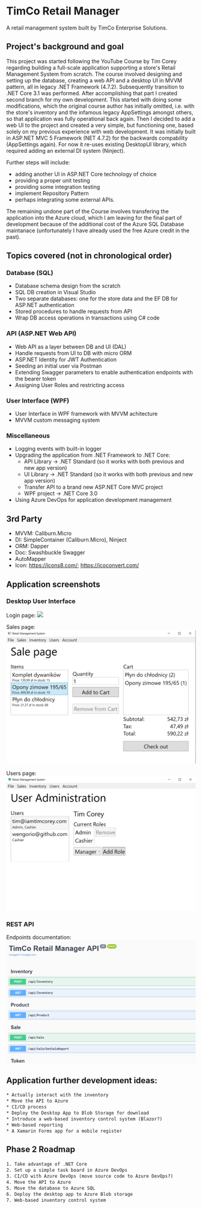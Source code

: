 # TimCo Retail Manager
A retail management system built by TimCo Enterprise Solutions.

## Project's background and goal
This project was started following the YouTube Course by Tim Corey regarding building a full-scale application supporting a store's Retail Management System from scratch. The course involved designing and setting up the database, creating a web API and a desktop UI in MVVM pattern, all in legacy .NET Framework (4.7.2). Subsequently transition to .NET Core 3.1 was performed.
After accomplishing that part I created second branch for my own development. This started with doing some modifications, which the original course author has initially omitted, i.e. with the store's inventory and the infamous legacy AppSettings amongst others, so that application was fully operational back again. Then I decided to add a web UI to the project and created a very simple, but functioning one, based solely on my previous experience with web development. It was initially built in ASP.NET MVC 5 Framework (NET 4.7.2) for the backwards compability (AppSettings again). For now it re-uses existing DesktopUI library, which required adding an external DI system (Ninject).

Further steps will include:
- adding another UI in ASP.NET Core technology of choice
- providing a proper unit testing
- providing some integration testing
- implement Repository Pattern
- perhaps integrating some external APIs.

The remaining undone part of the Course involves transfering the application into the Azure cloud, which I am leaving for the final part of development because of the additional cost of the Azure SQL Database maintanace (unfortunately I have already used the free Azure credit in the past).

## Topics covered (not in chronological order)
### Database (SQL)
- Database schema design from the scratch
- SQL DB creation in Visual Studio
- Two separate databases: one for the store data and the EF DB for ASP.NET authentication
- Stored procedures to handle requests from API
- Wrap DB access operations in transactions using C# code
### API (ASP.NET Web API)
- Web API as a layer between DB and UI (DAL)
- Handle requests from UI to DB with micro ORM
- ASP.NET Identity for JWT Authentication
- Seeding an initial user via Postman
- Extending Swagger parameters to enable authentication endpoints with the bearer token
- Assigning User Roles and restricting access
### User Interface (WPF)
- User Interface in WPF framework with MVVM achitecture
- MVVM custom messaging system
### Miscellaneous 
- Logging events with built-in logger
- Upgrading the application from .NET Framework to .NET Core:
  - API Library -> .NET Standard (so it works with both previous and new app version)
  - UI Library -> .NET Standard (so it works with both previous and new app version)
  - Transfer API to a brand new ASP.NET Core MVC project
  - WPF project -> .NET Core 3.0
- Using Azure DevOps for application development management

## 3rd Party
- MVVM: Caliburn.Micro
- DI: SimpleContainer (Caliburn.Micro), Ninject
- ORM: Dapper
- Doc: Swashbuckle Swagger 
- AutoMapper
- Icon: https://icons8.com/; https://icoconvert.com/

## Application screenshots

### Desktop User Interface
Login page:
<img src="/Wengorito/TimCoRetailManager/raw/Course-off-road/Screenshots/Login.png?raw=true width=60% height=60%">

Sales page:
![alt text](Screenshots/Cart.png?raw=true)

Users page:
![alt text](Screenshots/Users.png?raw=true)

### REST API
Endpoints documentation:
![alt text](Screenshots/Swagger.png?raw=true)

## Application further development ideas:
	* Actually interact with the inventory
	* Move the API to Azure
	* CI/CD process
	* Deploy the Desktop App to Blob Storage for download
	* Introduce a web-based inventory control system (Blazor?)
	* Web-based reporting
	* A Xamarin Forms app for a mobile register

## Phase 2 Roadmap
	1. Take advantage of .NET Core
	2. Set up a simple task board in Azure DevOps
	3. CI/CD with Azure DevOps (move source code to Azure DevOps?)
	4. Move the API to Azure
	5. Move the database to Azure SQL
	6. Deploy the desktop app to Azure Blob storage
	7. Web-based inventory control system
